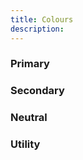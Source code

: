 ```yaml
---
title: Colours
description:
---
```


<h3 class="heading">Primary</h3>
<div class="style-guide__colour style-guide__colour--primary"></div>

<h3 class="heading">Secondary</h3>
<div class="style-guide__colour style-guide__colour--secondary"></div>

<h3 class="heading">Neutral</h3>
<div class="style-guide__colour style-guide__colour--"></div>

<h3 class="heading">Utility</h3>
<div class="style-guide__colour style-guide__colour--"></div>
